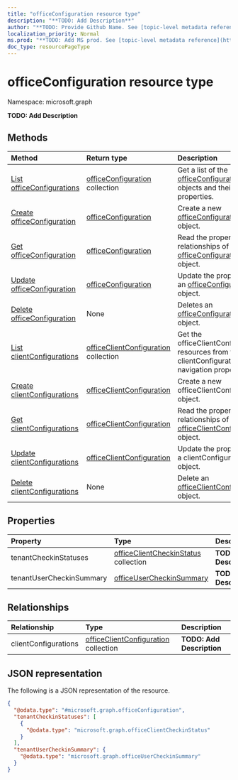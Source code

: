 ```yaml
---
title: "officeConfiguration resource type"
description: "**TODO: Add Description**"
author: "**TODO: Provide Github Name. See [topic-level metadata reference](https://msgo.azurewebsites.net/add/document/guidelines/metadata.html#topic-level-metadata)**"
localization_priority: Normal
ms.prod: "**TODO: Add MS prod. See [topic-level metadata reference](https://msgo.azurewebsites.net/add/document/guidelines/metadata.html#topic-level-metadata)**"
doc_type: resourcePageType
---
```


# officeConfiguration resource type

Namespace: microsoft.graph

**TODO: Add Description**

## Methods
|Method|Return type|Description|
|:---|:---|:---|
|[List officeConfigurations](../api/intune-officeconfiguration-list.md)|[officeConfiguration](../resources/intune-officeconfiguration.md) collection|Get a list of the [officeConfiguration](../resources/officeconfiguration.md) objects and their properties.|
|[Create officeConfiguration](../api/intune-officeconfiguration-create.md)|[officeConfiguration](../resources/intune-officeconfiguration.md)|Create a new [officeConfiguration](../resources/intune-officeconfiguration.md) object.|
|[Get officeConfiguration](../api/intune-officeconfiguration-get.md)|[officeConfiguration](../resources/intune-officeconfiguration.md)|Read the properties and relationships of an [officeConfiguration](../resources/intune-officeconfiguration.md) object.|
|[Update officeConfiguration](../api/intune-officeconfiguration-update.md)|[officeConfiguration](../resources/intune-officeconfiguration.md)|Update the properties of an [officeConfiguration](../resources/intune-officeconfiguration.md) object.|
|[Delete officeConfiguration](../api/intune-officeconfiguration-delete.md)|None|Deletes an [officeConfiguration](../resources/intune-officeconfiguration.md) object.|
|[List clientConfigurations](../api/intune-officeconfiguration-list-clientconfigurations.md)|[officeClientConfiguration](../resources/intune-officeclientconfiguration.md) collection|Get the officeClientConfiguration resources from the clientConfigurations navigation property.|
|[Create clientConfigurations](../api/intune-officeconfiguration-post-clientconfigurations.md)|[officeClientConfiguration](../resources/intune-officeclientconfiguration.md)|Create a new officeClientConfiguration object.|
|[Get clientConfigurations](../api/intune-officeconfiguration-get-officeclientconfiguration.md)|[officeClientConfiguration](../resources/intune-officeclientconfiguration.md)|Read the properties and relationships of an [officeClientConfiguration](../resources/intune-officeclientconfiguration.md) object.|
|[Update clientConfigurations](../api/intune-officeconfiguration-update-clientconfigurations.md)|[officeClientConfiguration](../resources/intune-officeclientconfiguration.md)|Update the properties of a clientConfigurations object.|
|[Delete clientConfigurations](../api/intune-officeconfiguration-delete-clientconfigurations.md)|None|Delete an [officeClientConfiguration](../resources/intune-officeclientconfiguration.md) object.|

## Properties
|Property|Type|Description|
|:---|:---|:---|
|tenantCheckinStatuses|[officeClientCheckinStatus](../resources/intune-officeclientcheckinstatus.md) collection|**TODO: Add Description**|
|tenantUserCheckinSummary|[officeUserCheckinSummary](../resources/intune-officeusercheckinsummary.md)|**TODO: Add Description**|

## Relationships
|Relationship|Type|Description|
|:---|:---|:---|
|clientConfigurations|[officeClientConfiguration](../resources/intune-officeclientconfiguration.md) collection|**TODO: Add Description**|

## JSON representation
The following is a JSON representation of the resource.
<!-- {
  "blockType": "resource",
  "keyProperty": "id",
  "@odata.type": "microsoft.graph.officeConfiguration",
  "baseType": "",
  "openType": false
}
-->
``` json
{
  "@odata.type": "#microsoft.graph.officeConfiguration",
  "tenantCheckinStatuses": [
    {
      "@odata.type": "microsoft.graph.officeClientCheckinStatus"
    }
  ],
  "tenantUserCheckinSummary": {
    "@odata.type": "microsoft.graph.officeUserCheckinSummary"
  }
}
```

